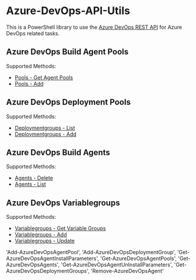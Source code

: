 # Azure-DevOps-API-Utils

This is a PowerShell library to use the [Azure DevOps REST API](https://docs.microsoft.com/en-us/rest/api/azure/devops/?view=azure-devops-rest-5.1) for Azure DevOps related tasks.

## Azure DevOps Build Agent Pools

Supported Methods:

* [Pools - Get Agent Pools](https://docs.microsoft.com/en-us/rest/api/azure/devops/distributedtask/pools/get%20agent%20pools?view=azure-devops-rest-5.1)
* [Pools - Add](https://docs.microsoft.com/en-us/rest/api/azure/devops/distributedtask/pools/add?view=azure-devops-rest-5.1)

## Azure DevOps Deployment Pools

Supported Methods:

* [Deploymentgroups - List](https://docs.microsoft.com/en-us/rest/api/azure/devops/distributedtask/deploymentgroups/list?view=azure-devops-rest-5.1)
* [Deploymentgroups - Add](https://docs.microsoft.com/en-us/rest/api/azure/devops/distributedtask/deploymentgroups/add?view=azure-devops-rest-5.1)

## Azure DevOps Build Agents

Supported Methods:

* [Agents - Delete](https://docs.microsoft.com/en-us/rest/api/azure/devops/distributedtask/agents/delete?view=azure-devops-rest-5.1)
* [Agents - List](https://docs.microsoft.com/en-us/rest/api/azure/devops/distributedtask/agents/list?view=azure-devops-rest-5.1)

## Azure DevOps Variablegroups

Supported Methods:

* [Variablegroups - Get Variable Groups](https://docs.microsoft.com/en-us/rest/api/azure/devops/distributedtask/variablegroups/get%20variable%20groups?view=azure-devops-rest-5.1)
* [Variablegroups - Add](https://docs.microsoft.com/en-us/rest/api/azure/devops/distributedtask/variablegroups/add?view=azure-devops-rest-5.1)
* [Variablegroups - Update](https://docs.microsoft.com/en-us/rest/api/azure/devops/distributedtask/variablegroups/update?view=azure-devops-rest-5.1)

'Add-AzureDevOpsAgentPool', 
'Add-AzureDevOpsDeploymentGroup', 
'Get-AzureDevOpsAgentInstallParameters', 
'Get-AzureDevOpsAgentPools', 
'Get-AzureDevOpsAgents', 
'Get-AzureDevOpsAgentUnInstallParameters', 
'Get-AzureDevOpsDeploymentGroups',
'Remove-AzureDevOpsAgent'
